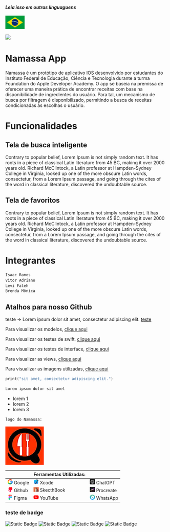 #### _Leia isso em outras linguaguens_
<kbd>[<img title="Português" alt="Português" src="../../IGNORE/images/brFlag.png" width="60">](../../README.md)</kbd>

![](IGNORE/gifs/Namassa3.gif) 


# Namassa App

Namassa é um protótipo de aplicativo IOS desenvolvido por estudantes do Instituto Federal de Educação, Ciência e Tecnologia durante a turma Foundation do Apple Developer Academy.
O app se baseia na premissa de oferecer uma maneira prática de encontrar receitas com base na disponibilidade de ingredientes do usuário. Para tal, um mecanismo de busca por filtragem é disponibilizado, permitindo a busca de receitas condicionadas às escolhas o usuário.
# Funcionalidades

## Tela de busca inteligente

Contrary to popular belief, Lorem Ipsum is not simply random text. It has roots in a piece of classical Latin literature from 45 BC, making it over 2000 years old. Richard McClintock, a Latin professor at Hampden-Sydney College in Virginia, looked up one of the more obscure Latin words, consectetur, from a Lorem Ipsum passage, and going through the cites of the word in classical literature, discovered the undoubtable source.

## Tela de favoritos

Contrary to popular belief, Lorem Ipsum is not simply random text. It has roots in a piece of classical Latin literature from 45 BC, making it over 2000 years old. Richard McClintock, a Latin professor at Hampden-Sydney College in Virginia, looked up one of the more obscure Latin words, consectetur, from a Lorem Ipsum passage, and going through the cites of the word in classical literature, discovered the undoubtable source.

# Integrantes
```bash
Isaac Ramos
Vitor Adriano
Levi Faleh
Brenda Mônica
```
## Atalhos para nosso Github
teste -> Lorem ipsum dolor sit amet, consectetur adipiscing elit. [teste](Namassa.xcodeproj/project.xcworkspace/contents.xcworkspacedata)

Para visualizar os modelos, [clique aqui](../../Namassa/Models)

Para visualizar os testes de swift, [clique aqui](../../NamassaTests)

Para visualizar os testes de interface, [clique aqui](../../NamassaUITests)

Para visualizar as views, [clique aqui](../../Namassa/Views)

Para visualizar as imagens utilizadas, [clique aqui](../../NamassaUtils)

```Swift
print("sit amet, consectetur adipiscing elit.")
```
```bash
Lorem ipsum dolor sit amet
```
- lorem 1
- lorem 2
- lorem 3
```bash
logo do Namassa:
```
![](../../NamassaUtils/Logo-2.jpg)

|    | Ferramentas Utilizadas: |    |
|----|-------------------------|----|
| ![](../../NamassaUtils/google1.png) Google         | ![](../../NamassaUtils/XcodePequeno.png) Xcode | ![](../../NamassaUtils/chatgpt.png) ChatGPT |
| ![](../../NamassaUtils/social.png) Github           | ![](../../NamassaUtils/SketchBookPequeno.jpg) SkecthBook | ![](../../NamassaUtils/ProcreatePequeno.jpg) Procreate |
| ![](../../NamassaUtils/figma.png) Figma            | ![](../../NamassaUtils/youtube.png) YouTube | ![](../../NamassaUtils/bate-papo.png) WhatsApp |

### teste de badge
![Static Badge](https://img.shields.io/badge/lorem_ipsun-black)
![Static Badge](https://img.shields.io/badge/lorem_ipsun-red)
![Static Badge](https://img.shields.io/badge/lorem_ipsun-green)
![Static Badge](https://img.shields.io/badge/lorem_ipsun-maroon)
